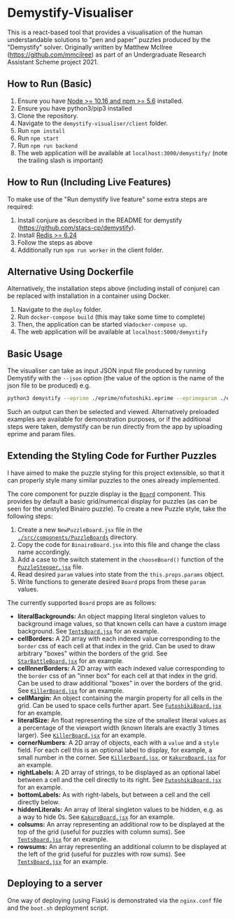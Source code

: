 # Demystify-Visualiser

This is a react-based tool that provides a visualisation of the human understandable solutions to "pen and paper" puzzles produced by the "Demystify" solver. Originally written by Matthew McIlree (https://github.com/mmcilree) as part of an Undergraduate Research Assistant Scheme project 2021. 

## How to Run (Basic)

1. Ensure you have [Node >= 10.16 and npm >= 5.6](https://nodejs.org/en/) installed.
2. Ensure you have python3/pip3 installed
3. Clone the repository.
4. Navigate to the `demystify-visualiser/client` folder. 
5. Run `npm install`
6. Run `npm start`
7. Run `npm run backend`
8. The web application will be available at `localhost:3000/demystify/` (note the trailing slash is important)

## How to Run (Including Live Features)

To make use of the "Run demystify live feature" some extra steps are required:

1. Install conjure as described in the README for demystify (https://github.com/stacs-cp/demystify).
2. Install [Redis >= 6.24](https://redis.io/download)
3. Follow the steps as above
4. Additionally run `npm run worker` in the client folder.

## Alternative Using Dockerfile

Alternatively, the installation steps above (including install of conjure) can be replaced with installation in a container using Docker. 

1. Navigate to the `deploy` folder.
2. Run `docker-compose build` (this may take some time to complete)
3. Then, the application can be started via`docker-compose up`.
4. The web application will be available at `localhost:5000/demystify`

## Basic Usage

The visualiser can take as input JSON input file produced by running Demystify with the ``--json`` option (the value of the option is the name of the json file to be produced) e.g.

```bash
python3 demystify --eprime ./eprime/nfutoshiki.eprime --eprimeparam ./eprime/futoshiki/nfutoshiki-1.param --json futoshiki
```

Such an output can then be selected and viewed. Alternatively preloaded examples are available for demonstration purposes, or if the additional steps were taken, demystify can be run directly from the app by uploading eprime and param files. 

## Extending the Styling Code for Further Puzzles

I have aimed to make the puzzle styling for this project extensible, so that it can properly style many similar puzzles to the ones already implemented. 

The core component for puzzle display is the [`Board`](./src/components/Board/Board.jsx) component. This provides by default a basic grid/numerical display for puzzles (as can be seen for the unstyled Binairo puzzle). To create a new Puzzle style, take the following steps:

1. Create a new `NewPuzzleBoard.jsx` file in the [`./src/components/PuzzleBoards`](./src/components/PuzzleBoards) directory. 
2. Copy the code for `BinairoBoard.jsx` into this file and change the class name accordingly. 
3. Add a case to the switch statement in the `chooseBoard()` function of the [`PuzzleStepper.jsx`](./src/components/PuzzleStepper.jsx) file.
4. Read desired `param` values into state from the `this.props.params` object.
5. Write functions to generate desired `Board` props from these `param` values. 

The currently supported `Board` props are as follows:

- **literalBackgrounds:** An object mapping literal singleton values to background image values, so that known cells can have a custom image background. See [`TentsBoard.jsx`](./src/components/PuzzleBoards/TentsBoard.jsx) for an example.
- **cellBorders:** A 2D array with each indexed value corresponding to the `border` css of each cell at that index in the grid. Can be used to draw arbitrary "boxes" within the borders of the grid. See [`StarBattleBoard.jsx`](./src/components/PuzzleBoards/StarBattleBoard.jsx) for an example. 
- **cellInnerBorders:** A 2D array with each indexed value corresponding to the `border` css of an "inner box" for each cell at that index in the grid. Can be used to draw additional "boxes" in over the borders of the grid. See [`KillerBoard.jsx`](./src/components/PuzzleBoards/KillerBoard.jsx) for an example. 
- **cellMargin:** An object containing the margin property for all cells in the grid. Can be used to space cells further apart. See [`FutoshikiBoard.jsx`](./src/components/PuzzleBoards/FutoshikiBoard.jsx) for an example. 
- **literalSize:** An float representing the size of the smallest literal values as a percentage of the viewport width (known literals are exactly 3 times larger). See [`KillerBoard.jsx`](./src/components/PuzzleBoard/KillerBoard.jsx) for an example. 
- **cornerNumbers**: A 2D array of objects, each with a `value` and a `style` field. For each cell this is an optional label to display, for example, a small number in the corner. See [`KillerBoard.jsx`](./src/components/PuzzleBoard/KillerBoard.jsx), or [`KakuroBoard.jsx`](./src/components/PuzzleBoards/KakuroBoard.jsx) for an example. 
- **rightLabels:** A 2D array of strings, to be displayed as an optional label between a cell and the cell directly to its right. See [`FutoshikiBoard.jsx`](./src/components/PuzzleBoards/FutoshikiBoard.jsx) for an example. 
- **bottomLabels:** As with right-labels, but between a cell and the cell directly below. 
- **hiddenLiterals:** An array of literal singleton values to be hidden, e.g. as a way to hide 0s. See [`KakuroBoard.jsx`](./src/components/PuzzleBoards/KakuroBoard.jsx) for an example. 
- **colsums:** An array representing an additional row to be displayed at the top of the grid (useful for puzzles with column sums). See [`TentsBoard.jsx`](./src/components/PuzzleBoards/TentsBoard.jsx) for an example.
- **rowsums:** An array representing an additional column to be displayed at the left of the grid (useful for puzzles with row sums). See [`TentsBoard.jsx`](./src/components/PuzzleBoards/TentsBoard.jsx) for an example.

## Deploying to a server

One way of deploying (using Flask) is demonstrated via the `nginx.conf` file and the `boot.sh` deployment script. 

